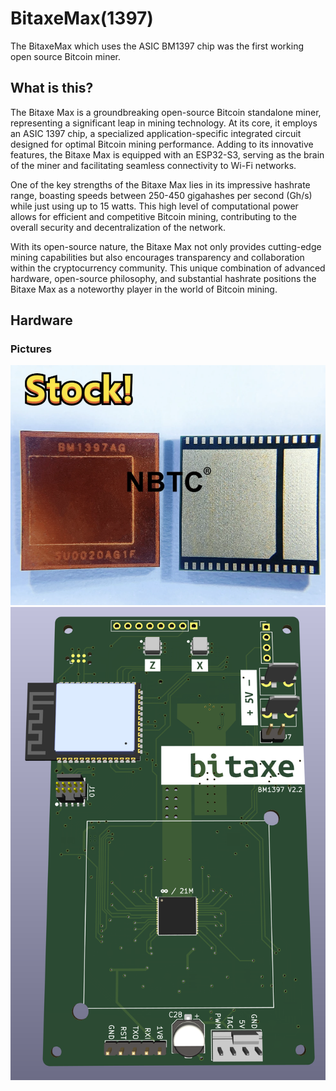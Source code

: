 # BitaxeMax(1397)
The BitaxeMax which uses the ASIC BM1397 chip was the first working open source Bitcoin miner.

## What is this?
The Bitaxe Max is a groundbreaking open-source Bitcoin standalone miner, representing a significant leap in mining technology. At its core, it employs an ASIC 1397 chip, a specialized application-specific integrated circuit designed for optimal Bitcoin mining performance. Adding to its innovative features, the Bitaxe Max is equipped with an ESP32-S3, serving as the brain of the miner and facilitating seamless connectivity to Wi-Fi networks.

One of the key strengths of the Bitaxe Max lies in its impressive hashrate range, boasting speeds between 250-450 gigahashes per second (Gh/s) while just using up to 15 watts. This high level of computational power allows for efficient and competitive Bitcoin mining, contributing to the overall security and decentralization of the network.

With its open-source nature, the Bitaxe Max not only provides cutting-edge mining capabilities but also encourages transparency and collaboration within the cryptocurrency community. This unique combination of advanced hardware, open-source philosophy, and substantial hashrate positions the Bitaxe Max as a noteworthy player in the world of Bitcoin mining.

## Hardware


### Pictures
![BM1397](/pictures/1397/BM1397.png)
![bitaxeMAX](/pictures/1397/render.png)
